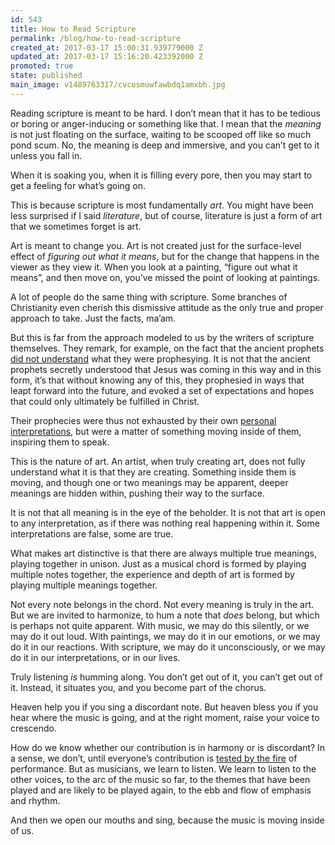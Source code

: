 ```yaml
---
id: 543
title: How to Read Scripture
permalink: /blog/how-to-read-scripture
created_at: 2017-03-17 15:00:31.939779000 Z
updated_at: 2017-03-17 15:16:20.423392000 Z
promoted: true
state: published
main_image: v1489763317/cvcosmuwfawbdq1amxbh.jpg
---
```

Reading scripture is meant to be hard. I don’t mean that it has to be tedious or boring or anger-inducing or something like that. I mean that the *meaning* is not just floating on the surface, waiting to be scooped off like so much pond scum. No, the meaning is deep and immersive, and you can’t get to it unless you fall in.

When it is soaking you, when it is filling every pore, then you may start to get a feeling for what’s going on. 

This is because scripture is most fundamentally *art*. You might have been less surprised if I said *literature*, but of course, literature is just a form of art that we sometimes forget is art. 

Art is meant to change you. Art is not created just for the surface-level effect of *figuring out what it means*, but for the change that happens in the viewer as they view it. When you look at a painting, “figure out what it means”, and then move on, you’ve missed the point of looking at paintings.

A lot of people do the same thing with scripture. Some branches of Christianity even cherish this dismissive attitude as the only true and proper approach to take. Just the facts, ma’am. 

But this is far from the approach modeled to us by the writers of scripture themselves. They remark, for example, on the fact that the ancient prophets [did not understand](https://www.biblegateway.com/passage/?search=1+Peter+1%3A10-12&version=NIV) what they were prophesying. It is not that the ancient prophets secretly understood that Jesus was coming in this way and in this form, it’s that without knowing any of this, they prophesied in ways that leapt forward into the future, and evoked a set of expectations and hopes that could only ultimately be fulfilled in Christ.

Their prophecies were thus not exhausted by their own [personal interpretations](https://www.biblegateway.com/passage/?search=2+Peter+1%3A20&version=NIV), but were a matter of something moving inside of them, inspiring them to speak.

This is the nature of art. An artist, when truly creating art, does not fully understand what it is that they are creating. Something inside them is moving, and though one or two meanings may be apparent, deeper meanings are hidden within, pushing their way to the surface.

It is not that all meaning is in the eye of the beholder. It is not that art is open to any interpretation, as if there was nothing real happening within it. Some interpretations are false, some are true.

What makes art distinctive is that there are always multiple true meanings, playing together in unison. Just as a musical chord is formed by playing multiple notes together, the experience and depth of art is formed by playing multiple meanings together. 

Not every note belongs in the chord. Not every meaning is truly in the art. But we are invited to harmonize, to hum a note that *does* belong, but which is perhaps not quite apparent. With music, we may do this silently, or we may do it out loud. With paintings, we may do it in our emotions, or we may do it in our reactions. With scripture, we may do it unconsciously, or we may do it in our interpretations, or in our lives.

Truly listening *is* humming along. You don’t get out of it, you can’t get out of it. Instead, it situates you, and you become part of the chorus.

Heaven help you if you sing a discordant note. But heaven bless you if you hear where the music is going, and at the right moment, raise your voice to crescendo.

How do we know whether our contribution is in harmony or is discordant? In a sense, we don’t, until everyone’s contribution is [tested by the fire](https://www.biblegateway.com/passage/?search=1+cor+3%3A13-15&version=NIV) of performance. But as musicians, we learn to listen. We learn to listen to the other voices, to the arc of the music so far, to the themes that have been played and are likely to be played again, to the ebb and flow of emphasis and rhythm.

And then we open our mouths and sing, because the music is moving inside of us.
